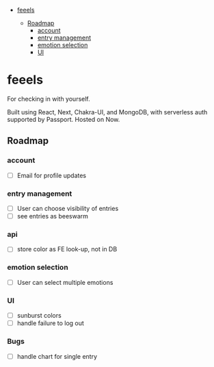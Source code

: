 - [feeels](#feeels)

  - [Roadmap](#roadmap)
    - [account](#account)
    - [entry management](#entry-management)
    - [emotion selection](#emotion-selection)
    - [UI](#ui)

# feeels

For checking in with yourself.

Built using React, Next, Chakra-UI, and MongoDB, with serverless auth supported by Passport. Hosted on Now.

## Roadmap

### account

- [ ] Email for profile updates

### entry management

- [ ] User can choose visibility of entries
- [ ] see entries as beeswarm

### api

- [ ] store color as FE look-up, not in DB

### emotion selection

- [ ] User can select multiple emotions

### UI

- [ ] sunburst colors
- [ ] handle failure to log out

### Bugs

- [ ] handle chart for single entry
